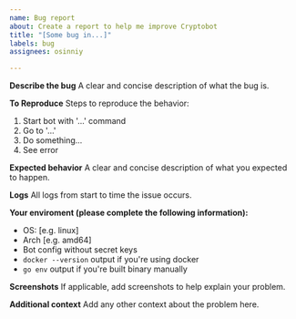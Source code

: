 ```yaml
---
name: Bug report
about: Create a report to help me improve Cryptobot
title: "[Some bug in...]"
labels: bug
assignees: osinniy

---
```


**Describe the bug**
A clear and concise description of what the bug is.

**To Reproduce**
Steps to reproduce the behavior:
1. Start bot with '...' command
2. Go to '...'
3. Do something...
4. See error

**Expected behavior**
A clear and concise description of what you expected to happen.

**Logs**
All logs from start to time the issue occurs.

**Your enviroment (please complete the following information):**
- OS: [e.g. linux]
- Arch [e.g. amd64]
- Bot config without secret keys
- `docker --version` output if you're using docker
- `go env` output if you're built binary manually

**Screenshots**
If applicable, add screenshots to help explain your problem.

**Additional context**
Add any other context about the problem here.
